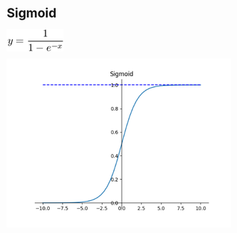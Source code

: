 # Sigmoid

![Sigmoid equation](resources/sigmoid.png?raw=true)

![Sigmoid plot](resources/sigmoid_plot.png?raw=true)
